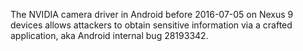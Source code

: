 The NVIDIA camera driver in Android before 2016-07-05 on Nexus 9 devices allows attackers to obtain sensitive information via a crafted application, aka Android internal bug 28193342.